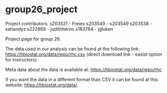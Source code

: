 # group26_project

Project contributors:
s203521 - Freies
s203549 - s203549
s203538 - sahandyz
s222869 - judithtierno
s183784 - jgloken


Project page for group 26. 

The data used in our analysis can be found at the following link: https://hbiostat.org/data/repo/rhc.csv (direct download link - easist option for instructors)

Meta data about the data is available at: https://hbiostat.org/data/repo/rhc

If you want the data in a different format than CSV it can be found at this website: https://hbiostat.org/data/.
